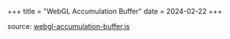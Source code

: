 +++
title = "WebGL Accumulation Buffer"
date = 2024-02-22
+++

<section id="webgl-accumulation-buffer-content">
  <section class="center-align">
    <canvas width="1024" height="1024"></canvas>
  </section>
  <script src="webgl-accumulation-buffer.js" type="module"></script>
  <p>
    source: <a href="webgl-accumulation-buffer.js" target="_blank">webgl-accumulation-buffer.js</a>
  </p>
</section>